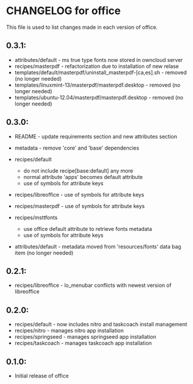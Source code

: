 # CHANGELOG for office

This file is used to list changes made in each version of office.

## 0.3.1:

* attributes/default - ms true type fonts now stored in owncloud server
* recipes/masterpdf  - refactorization due to installation of new relase
* templates/default/masterpdf/uninstall_masterpdf-[ca,es].sh - removed (no longer needed)
* templates/linuxmint-13/masterpdf/masterpdf.desktop         - removed (no longer needed)
* templates/ubuntu-12.04/masterpdf/masterpdf.desktop         - removed (no longer needed)

## 0.3.0:

* README   - update requirements section and new attributes section
* metadata - remove 'core' and 'base' dependencies

* recipes/default

  - do not include recipe[base:default] any more
  - normal attribute 'apps' becomes default attribute
  - use of symbols for attribute keys

* recipes/libreoffice - use of symbols for attribute keys
* recipes/masterpdf   - use of symbols for attribute keys

* recipes/msttfonts

  - use office default attribute to retrieve fonts metadata
  - use of symbols for attribute keys

* attributes/default - metadata moved from 'resources/fonts' data bag item (no longer needed)

## 0.2.1:

* recipes/libreoffice - lo_menubar conflicts with newest version of libreoffice

## 0.2.0:

* recipes/default    - now includes nitro and taskcoach install management
* recipes/nitro      - manages nitro app installation
* recipes/springseed - manages springseed app installation
* recipes/taskcoach  - manages taskcoach app installation

## 0.1.0:

* Initial release of office


